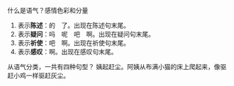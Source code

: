 什么是语气？感情色彩和分量
1. 表示**陈述**：的　了。出现在陈述句末尾。
2. 表示**疑问**：吗　呢　吧　啊。出现在疑问句末尾。
3. 表示**祈使**：吧　啊。出现在祈使句末尾。
4. 表示**感叹**：啊。出现在感叹句末尾。

从语气分类，一共有四种句型？
姨起赶尘。阿姨从布满小猫的床上爬起来，像驱赶小鸡一样驱赶灰尘。